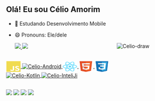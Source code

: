 ## Olá! Eu sou Célio Amorim

- 🌱 Estudando Desenvolvimento Mobile
- 😄 Pronouns: Ele/dele

  <div>
  <a href="https://github.com/AmorimCelio">
  <img align="right" alt="Celio-draw" height="200" width="200" src="https://cdn.picrew.me/shareImg/org/202408/1473879_3Af9iJBE.png" />
  <img height="180em" src="https://github-readme-stats.vercel.app/api?username=AMorimCelio&show_icons=true&theme=dark&include_all_commits=true&count_private=true"/>
  <img height="180em" src="https://github-readme-stats.vercel.app/api/top-langs/?username=AmorimCelio&layout=compact&langs_count=16&theme=dark"/>
</div>


<div style="display: inline_block"><br>
  <img align="center" alt="Celio-Js" height="30" width="40" src="https://raw.githubusercontent.com/devicons/devicon/master/icons/javascript/javascript-plain.svg">
  <img align="center" alt="Celio-Android" height="30" width="40" src="https://cdn.jsdelivr.net/gh/devicons/devicon@latest/icons/android/android-plain.svg" />
  <img align="center" alt="Celio-React" height="30" width="40" src="https://raw.githubusercontent.com/devicons/devicon/master/icons/react/react-original.svg">
  <img align="center" alt="Celio-HTML" height="30" width="40" src="https://raw.githubusercontent.com/devicons/devicon/master/icons/html5/html5-original.svg">
  <img align="center" alt="Celio-CSS" height="30" width="40" src="https://raw.githubusercontent.com/devicons/devicon/master/icons/css3/css3-original.svg">
  <img align="center" alt="Celio-Kotlin" height="30" width="40" src="https://cdn.jsdelivr.net/gh/devicons/devicon@latest/icons/kotlin/kotlin-original.svg" />
  <img align="center" alt="Celio-InteliJi" height="30" width="40" src="https://cdn.jsdelivr.net/gh/devicons/devicon@latest/icons/intellij/intellij-original.svg" />
</div>

##

<div> 
  <a href="https://instagram.com/voncelin" target="_blank"><img src="https://img.shields.io/badge/-Instagram-%23E4405F?style=for-the-badge&logo=instagram&logoColor=white" target="_blank"></a>
 <a href="http://t.me/voncn" target="_blank"><img src="https://img.shields.io/badge/Telegram-2CA5E0?style=for-the-badge&logo=telegram&logoColor=white" target="_blank"></a> 
  <a href = "celio.amorim0111@gmail.com"><img src="https://img.shields.io/badge/-Gmail-%23333?style=for-the-badge&logo=gmail&logoColor=white" target="_blank"></a>
  <a href="https://www.linkedin.com/in/célio-amorim-6b9b9a320/" target="_blank"><img src="https://img.shields.io/badge/-LinkedIn-%230077B5?style=for-the-badge&logo=linkedin&logoColor=white" target="_blank"></a> 
</div>
